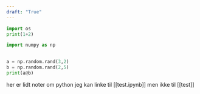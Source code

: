```yaml
---
draft: "True"
---
```


```python
import os
print(1+2)

import numpy as np 

 
a = np.random.rand(3,2) 
b = np.random.rand(2,5) 
print(a@b)
```

her er lidt noter om python 
jeg kan linke til [[test.ipynb]]
men ikke til [[test]]

